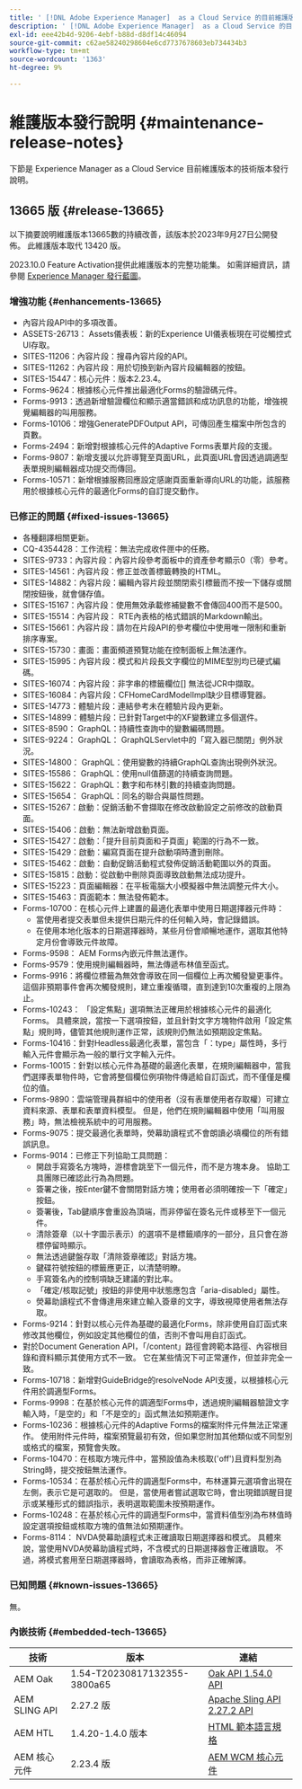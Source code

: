 ```yaml
---
title: ' [!DNL Adobe Experience Manager]  as a Cloud Service 的目前維護版本發行說明。'
description: ' [!DNL Adobe Experience Manager]  as a Cloud Service 的目前維護版本發行說明。'
exl-id: eee42b4d-9206-4ebf-b88d-d8df14c46094
source-git-commit: c62ae58240298604e6cd7737678603eb734434b3
workflow-type: tm+mt
source-wordcount: '1363'
ht-degree: 9%

---
```


# 維護版本發行說明 {#maintenance-release-notes}

下節是 Experience Manager as a Cloud Service 目前維護版本的技術版本發行說明。

## 13665 版 {#release-13665}

以下摘要說明維護版本13665數的持續改善，該版本於2023年9月27日公開發佈。 此維護版本取代 13420 版。

2023.10.0 Feature Activation提供此維護版本的完整功能集。 如需詳細資訊，請參閱 [Experience Manager 發行藍圖](https://experienceleague.adobe.com/docs/experience-manager-release-information/aem-release-updates/update-releases-roadmap.html)。

### 增強功能 {#enhancements-13665}

* 內容片段API中的多項改善。
* ASSETS-26713： Assets儀表板：新的Experience UI儀表板現在可從觸控式UI存取。
* SITES-11206：內容片段：搜尋內容片段的API。
* SITES-11262：內容片段：用於切換到新內容片段編輯器的按鈕。
* SITES-15447：核心元件：版本2.23.4。
* Forms-9624：根據核心元件推出最適化Forms的驗證碼元件。
* Forms-9913：透過新增驗證欄位和顯示適當錯誤和成功訊息的功能，增強視覺編輯器的叫用服務。
* Forms-10106：增強GeneratePDFOutput API，可傳回產生檔案中所包含的頁數。
* Forms-2494：新增對根據核心元件的Adaptive Forms表單片段的支援。
* Forms-9807：新增支援以允許導覽至頁面URL，此頁面URL會因透過調適型表單規則編輯器成功提交而傳回。
* Forms-10571：新增根據服務回應設定感謝頁面重新導向URL的功能，該服務用於根據核心元件的最適化Forms的自訂提交動作。

### 已修正的問題 {#fixed-issues-13665}

* 各種翻譯相關更新。
* CQ-4354428：工作流程：無法完成收件匣中的任務。
* SITES-9733：內容片段：內容片段參考面板中的資產參考顯示0（零）參考。
* SITES-14561：內容片段：修正並改善標籤轉換的HTML。
* SITES-14882：內容片段：編輯內容片段並關閉索引標籤而不按一下儲存或關閉按鈕後，就會儲存值。
* SITES-15167：內容片段：使用無效承載修補變數不會傳回400而不是500。
* SITES-15514：內容片段： RTE內表格的格式錯誤的Markdown輸出。
* SITES-15661：內容片段：請勿在片段API的參考欄位中使用唯一限制和重新排序專案。
* SITES-15730：畫面：畫面頻道預覽功能在控制面板上無法運作。
* SITES-15995：內容片段：模式和片段長文字欄位的MIME型別均已硬式編碼。
* SITES-16074：內容片段：非字串的標籤欄位[] 無法從JCR中擷取。
* SITES-16084：內容片段：CFHomeCardModelImpl缺少目標導覽器。
* SITES-14773：體驗片段：連結參考未在體驗片段內更新。
* SITES-14899：體驗片段：已針對Target中的XF變數建立多個選件。
* SITES-8590： GraphQL：持續性查詢中的變數編碼問題。
* SITES-9224： GraphQL： GraphQLServlet中的「寫入器已關閉」例外狀況。
* SITES-14800： GraphQL：使用變數的持續GraphQL查詢出現例外狀況。
* SITES-15586： GraphQL：使用null值篩選的持續查詢問題。
* SITES-15622： GraphQL：數字和布林引數的持續查詢問題。
* SITES-15654： GraphQL：同名的聯合與屬性問題。
* SITES-15267：啟動：促銷活動不會擷取在修改啟動設定之前修改的啟動頁面。
* SITES-15406：啟動：無法新增啟動頁面。
* SITES-15427：啟動：「提升目前頁面和子頁面」範圍的行為不一致。
* SITES-15429：啟動：編寫頁面在提升啟動項時遭到刪除。
* SITES-15462：啟動：自動促銷活動程式發佈促銷活動範圍以外的頁面。
* SITES-15815：啟動：從啟動中刪除頁面導致啟動無法成功提升。
* SITES-15223：頁面編輯器：在平板電腦大小模擬器中無法調整元件大小。
* SITES-15463：頁面範本：無法發佈範本。
* Forms-10700：在核心元件上建置的最適化表單中使用日期選擇器元件時：
   * 當使用者提交表單但未提供日期元件的任何輸入時，會記錄錯誤。
   * 在使用本地化版本的日期選擇器時，某些月份會順暢地運作，選取其他特定月份會導致元件故障。
* Forms-9598： AEM Forms內嵌元件無法運作。
* Forms-9579：使用規則編輯器時，無法傳遞布林值至函式。
* Forms-9916：將欄位標籤為無效會導致在同一個欄位上再次觸發變更事件。 這個非預期事件會再次觸發規則，建立重複循環，直到達到10次重複的上限為止。
* Forms-10243： 「設定焦點」選項無法正確用於根據核心元件的最適化Forms。 具體來說，當按一下選項按鈕，並且針對文字方塊物件啟用「設定焦點」規則時，儘管其他規則運作正常，該規則仍無法如預期設定焦點。
* Forms-10416：針對Headless最適化表單，當包含「：type」屬性時，多行輸入元件會顯示為一般的單行文字輸入元件。
* Forms-10015：針對以核心元件為基礎的最適化表單，在規則編輯器中，當我們選擇表單物件時，它會將整個欄位例項物件傳遞給自訂函式，而不僅僅是欄位的值。
* Forms-9890：雲端管理員群組中的使用者（沒有表單使用者存取權）可建立資料來源、表單和表單資料模型。 但是，他們在規則編輯器中使用「叫用服務」時，無法檢視系統中的可用服務。
* Forms-9075：提交最適化表單時，熒幕助讀程式不會朗讀必填欄位的所有錯誤訊息。
* Forms-9014：已修正下列協助工具問題：
   * 開啟手寫簽名方塊時，游標會跳至下一個元件，而不是方塊本身。 協助工具團隊已確認此行為為問題。
   * 簽署之後，按Enter鍵不會關閉對話方塊；使用者必須明確按一下「確定」按鈕。
   * 簽署後，Tab鍵順序會重設為頂端，而非停留在簽名元件或移至下一個元件。
   * 清除簽章（以十字圖示表示）的選項不是標籤順序的一部分，且只會在游標停留時顯示。
   * 無法透過鍵盤存取「清除簽章確認」對話方塊。
   * 鍵碟符號按鈕的標籤應更正，以清楚明瞭。
   * 手寫簽名內的控制項缺乏建議的對比率。
   * 「確定/核取記號」按鈕的非使用中狀態應包含「aria-disabled」屬性。
   * 熒幕助讀程式不會傳達用來建立輸入簽章的文字，導致視障使用者無法存取。
* Forms-9214：針對以核心元件為基礎的最適化Forms，除非使用自訂函式來修改其他欄位，例如設定其他欄位的值，否則不會叫用自訂函式。
* 對於Document Generation API，「/content」路徑會跨範本路徑、內容根目錄和資料顯示其使用方式不一致。 它在某些情況下可正常運作，但並非完全一致。
* Forms-10718：新增對GuideBridge的resolveNode API支援，以根據核心元件用於調適型Forms。
* Forms-9998：在基於核心元件的調適型Forms中，透過規則編輯器驗證文字輸入時，「是空的」和「不是空的」函式無法如預期運作。
* Forms-10236：根據核心元件的Adaptive Forms的檔案附件元件無法正常運作。 使用附件元件時，檔案預覽最初有效，但如果您附加其他類似或不同型別或格式的檔案，預覽會失敗。
* Forms-10470：在核取方塊元件中，當預設值為未核取(&#39;off&#39;)且資料型別為String時，提交按鈕無法運作。
* Forms-10534：在基於核心元件的調適型Forms中，布林運算元選項會出現在左側，表示它是可選取的。 但是，當使用者嘗試選取它時，會出現錯誤醒目提示或某種形式的錯誤指示，表明選取範圍未按預期運作。
* Forms-10248：在基於核心元件的調適型Forms中，當資料值型別為布林值時設定選項按鈕或核取方塊的值無法如預期運作。
* Forms-8114： NVDA熒幕助讀程式未正確讀取日期選擇器和模式。 具體來說，當使用NVDA熒幕助讀程式時，不含模式的日期選擇器會正確讀取。 不過，將模式套用至日期選擇器時，會讀取為表格，而非正確解譯。

### 已知問題 {#known-issues-13665}

無。

### 內嵌技術 {#embedded-tech-13665}

| 技術 | 版本 | 連結 |
|---|---|---|
| AEM Oak | 1.54-T20230817132355-3800a65 | [Oak API 1.54.0 API](https://www.javadoc.io/doc/org.apache.jackrabbit/oak-api/1.54.0/index.html) |
| AEM SLING API | 2.27.2 版 | [Apache Sling API 2.27.2 API](https://www.javadoc.io/doc/org.apache.sling/org.apache.sling.api/latest/index.html) |
| AEM HTL | 1.4.20-1.4.0 版本 | [HTML 範本語言規格](https://github.com/adobe/htl-spec) |
| AEM 核心元件 | 2.23.4 版 | [AEM WCM 核心元件](https://github.com/adobe/aem-core-wcm-components) |
